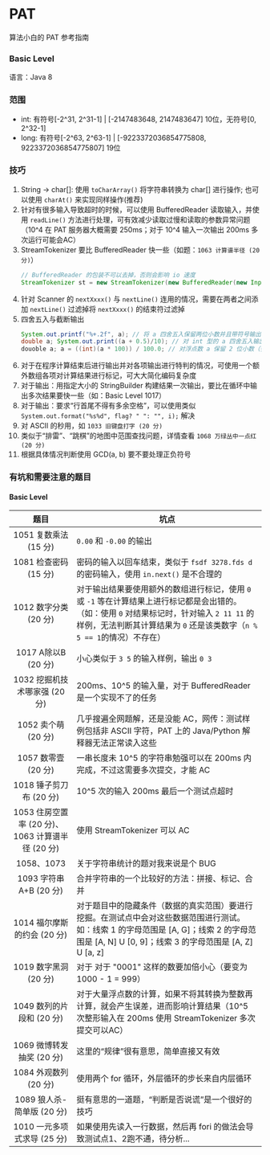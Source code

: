 # PAT
算法小白的 PAT 参考指南

### Basic Level
语言：Java 8

### 范围
* int: 有符号[-2^31, 2^31-1] | [-2147483648, 2147483647] 10位，无符号[0, 2^32-1]
* long: 有符号[-2^63, 2^63-1] | [-9223372036854775808, 9223372036854775807] 19位

### 技巧
1. String -> char[]: 使用 `toCharArray()` 将字符串转换为 char[] 进行操作; 也可以使用 `charAt()` 来实现同样操作(推荐)
2. 针对有很多输入导致超时的时候，可以使用 BufferedReader 读取输入，并使用 `readLine()` 方法进行处理，可有效减少读取过慢和读取的参数异常问题（10^4 在 PAT 服务器大概需要 250ms；对于 10^4 输入一次输出 200ms 多次运行可能会AC）
3. StreamTokenizer 要比 BufferedReader 快一些（如题：`1063 计算谱半径 (20 分)`）
   ```java
   // BufferedReader 的包装不可以去掉，否则会影响 io 速度
   StreamTokenizer st = new StreamTokenizer(new BufferedReader(new InputStreamReader(System.in)));
   ``` 
4. 针对 Scanner 的 `nextXxxx()` 与 `nextLine()` 连用的情况，需要在两者之间添加 `nextLine()` 过滤掉将 `nextXxxx()` 的结束符过滤掉
5. 四舍五入与截断输出
   ```java
   System.out.printf("%+.2f", a); // 将 a 四舍五入保留两位小数并且带符号输出
   double a; System.out.print((a + 0.5)/10); // 对 int 型的 a 四舍五入输出
   douoble a; a = ((int)(a * 100)) / 100.0; // 对浮点数 a 保留 2 位小数（多余位数截取）
   ```
6. 对于在程序计算结束后进行输出并对各项输出进行特判的情况，可使用一个额外数组各项对计算结果进行标记，可大大简化编码复杂度
7. 对于输出：用指定大小的 StringBuilder 构建结果一次输出，要比在循环中输出多次结果要快一些（如：Basic Level 1017）
8. 对于输出：要求“行首尾不得有多余空格”，可以使用类似 `System.out.format("%s%d", flag? " ": "", i);` 解决
9. 对 ASCII 的秒用，如 `1033 旧键盘打字 (20 分)`
10. 类似于“排雷”、“跳棋”的地图中范围查找问题，详情查看 `1068 万绿丛中一点红 (20 分)`
11. 根据具体情况判断使用 GCD(a, b) 要不要处理正负符号

### 有坑和需要注意的题目
#### Basic Level
|  题目   | 坑点  |
|  :----:  | ----  |
| 1051 复数乘法 (15 分) | `0.00` 和 `-0.00` 的输出 |
| 1081 检查密码 (15 分) | 密码的输入以回车结束，类似于 `fsdf 3278.fds d` 的密码输入，使用 `in.next()` 是不合理的 |
| 1012 数字分类 (20 分) | 对于输出结果要使用额外的数组进行标记，使用 `0` 或 `-1` 等在计算结果上进行标记都是会出错的。（如：使用 `0` 对结果标记时，针对输入 `2 11 11` 的样例，无法判断其计算结果为 `0` 还是该类数字（`n % 5 == 1`的情况）不存在） |
| 1017 A除以B (20 分) | 小心类似于 `3 5` 的输入样例，输出 `0 3` |
| 1032 挖掘机技术哪家强 (20 分) | 200ms、10^5 的输入量，对于 BufferedReader 是一个实现不了的任务 |
| 1052 卖个萌 (20 分) | 几乎搜遍全网题解，还是没能 AC，网传：测试样例包括非 ASCII 字符，PAT 上的 Java/Python 解释器无法正常读入这些 |
| 1057 数零壹 (20 分) | 一串长度未 10^5 的字符串勉强可以在 200ms 内完成，不过这需要多次提交，才能 AC |
| 1018 锤子剪刀布 (20 分) | 10^5 次的输入 200ms 最后一个测试点超时 |
| 1053 住房空置率 (20 分)、1063 计算谱半径 (20 分) | 使用 StreamTokenizer 可以 AC |
| 1058、1073 | 关于字符串统计的题对我来说是个 BUG |
| 1093 字符串A+B (20 分) | 合并字符串的一个比较好的方法：拼接、标记、合并 |
| 1014 福尔摩斯的约会 (20 分) | 对于题目中的隐藏条件（数据的真实范围）要进行挖掘。在测试点中会对这些数据范围进行测试。如：线索 1 的字母范围是 [A, G]；线索 2 的字母范围是 [A, N] U [0, 9]；线索 3 的字母范围是 [A, Z] U [a, z] |
| 1019 数字黑洞 (20 分) | 对于 对于 "0001" 这样的数要加倍小心（要变为 1000 - 1 = 999） |
| 1049 数列的片段和 (20 分) | 对于大量浮点数的计算，如果不将其转换为整数再计算，就会产生误差，进而影响计算结果（10^5 次整形输入在 200ms 使用 StreamTokenizer 多次提交可以AC） |
| 1069 微博转发抽奖 (20 分) | 这里的“规律”很有意思，简单直接又有效 |
| 1084 外观数列 (20 分) | 使用两个 for 循环，外层循环的步长来自内层循环 |
| 1089 狼人杀-简单版 (20 分) | 挺有意思的一道题，“判断是否说谎”是一个很好的技巧 |
| 1010 一元多项式求导 (25 分) | 如果使用先读入一行数据，然后再 fori 的做法会导致测试点1、2跑不通，待分析... |